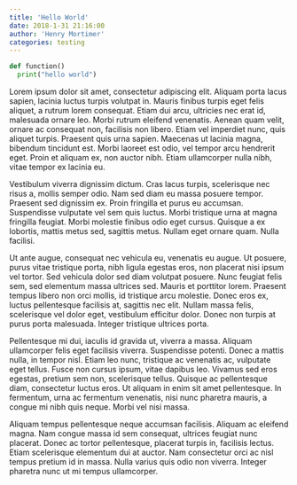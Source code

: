 ```yaml
---
title: 'Hello World'
date: 2018-1-31 21:16:00
author: 'Henry Mortimer'
categories: testing
---
```


```python
def function()
  print("hello world")
```

Lorem ipsum dolor sit amet, consectetur adipiscing elit. Aliquam porta lacus sapien, lacinia luctus turpis volutpat in. Mauris finibus turpis eget felis aliquet, a rutrum lorem consequat. Etiam dui arcu, ultricies nec erat id, malesuada ornare leo. Morbi rutrum eleifend venenatis. Aenean quam velit, ornare ac consequat non, facilisis non libero. Etiam vel imperdiet nunc, quis aliquet turpis. Praesent quis urna sapien. Maecenas ut lacinia magna, bibendum tincidunt est. Morbi laoreet est odio, vel tempor arcu hendrerit eget. Proin et aliquam ex, non auctor nibh. Etiam ullamcorper nulla nibh, vitae tempor ex lacinia eu.

Vestibulum viverra dignissim dictum. Cras lacus turpis, scelerisque nec risus a, mollis semper odio. Nam sed diam eu massa posuere tempor. Praesent sed dignissim ex. Proin fringilla et purus eu accumsan. Suspendisse vulputate vel sem quis luctus. Morbi tristique urna at magna fringilla feugiat. Morbi molestie finibus odio eget cursus. Quisque a ex lobortis, mattis metus sed, sagittis metus. Nullam eget ornare quam. Nulla facilisi.

Ut ante augue, consequat nec vehicula eu, venenatis eu augue. Ut posuere, purus vitae tristique porta, nibh ligula egestas eros, non placerat nisi ipsum vel tortor. Sed vehicula dolor sed diam volutpat posuere. Nunc feugiat felis sem, sed elementum massa ultrices sed. Mauris et porttitor lorem. Praesent tempus libero non orci mollis, id tristique arcu molestie. Donec eros ex, luctus pellentesque facilisis at, sagittis nec elit. Nullam massa felis, scelerisque vel dolor eget, vestibulum efficitur dolor. Donec non turpis at purus porta malesuada. Integer tristique ultrices porta.

Pellentesque mi dui, iaculis id gravida ut, viverra a massa. Aliquam ullamcorper felis eget facilisis viverra. Suspendisse potenti. Donec a mattis nulla, in tempor nisl. Etiam leo nunc, tristique ac venenatis ac, vulputate eget tellus. Fusce non cursus ipsum, vitae dapibus leo. Vivamus sed eros egestas, pretium sem non, scelerisque tellus. Quisque ac pellentesque diam, consectetur luctus eros. Ut aliquam in enim sit amet pellentesque. In fermentum, urna ac fermentum venenatis, nisi nunc pharetra mauris, a congue mi nibh quis neque. Morbi vel nisi massa.

Aliquam tempus pellentesque neque accumsan facilisis. Aliquam ac eleifend magna. Nam congue massa id sem consequat, ultrices feugiat nunc placerat. Donec ac tortor pellentesque, placerat turpis in, facilisis lectus. Etiam scelerisque elementum dui at auctor. Nam consectetur orci ac nisl tempus pretium id in massa. Nulla varius quis odio non viverra. Integer pharetra nunc ut mi tempus ullamcorper. 